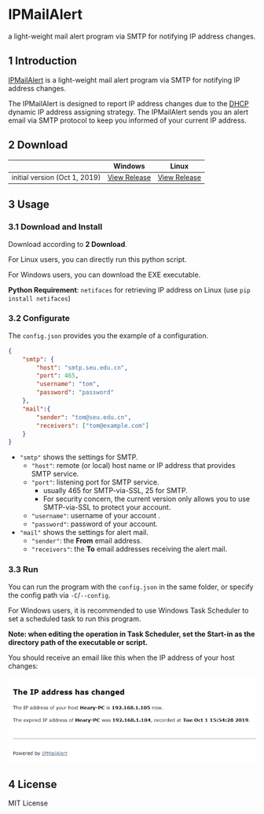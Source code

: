 # IPMailAlert
a light-weight mail alert program via SMTP for notifying IP address changes.

## 1  Introduction

[IPMailAlert](https://github.com/HearyShen/IPMailAlert) is a light-weight mail alert program via SMTP for notifying IP address changes.

The IPMailAlert is designed to report IP address changes due to the [DHCP](https://en.wikipedia.org/wiki/Dynamic_Host_Configuration_Protocol) dynamic IP address assigning strategy. The IPMailAlert sends you an alert email via SMTP protocol to keep you informed of your current IP address.

## 2  Download

|                               | Windows                                                      | Linux                                                        |
| ----------------------------- | ------------------------------------------------------------ | ------------------------------------------------------------ |
| initial version (Oct 1, 2019) | [View Release](https://github.com/HearyShen/IPMailAlert/releases) | [View Release](https://github.com/HearyShen/IPMailAlert/releases) |

## 3  Usage

### 3.1  Download and Install

Download according to **2 Download**.

For Linux users, you can directly run this python script.

For Windows users, you can download the EXE executable.

**Python Requirement**: `netifaces` for retrieving IP address on Linux (use `pip install netifaces`)

### 3.2  Configurate

The `config.json` provides you the example of a configuration.

```json
{
    "smtp": {
        "host": "smtp.seu.edu.cn", 
        "port": 465,
        "username": "tom", 
        "password": "password"
    },
    "mail":{
        "sender": "tom@seu.edu.cn",
        "receivers": ["tom@example.com"] 
    }
}
```

- `"smtp"` shows the settings for SMTP.
  - `"host"`: remote (or local) host name or IP address that provides SMTP service.
  - `"port"`: listening port for SMTP service.
    - usually 465 for SMTP-via-SSL, 25 for SMTP.
    - For security concern, the current version only allows you to use SMTP-via-SSL to protect your account.
  - `"username"`: username of your account .
  - `"password"`: password of your account.
- `"mail"` shows the settings for alert mail.
  - `"sender"`: the **From** email address.
  - `"receivers"`: the **To** email addresses receiving the alert mail.

### 3.3  Run

You can run the program with the `config.json`  in the same folder, or specify the config path via `-C`/`--config`.

For Windows users, it is recommended to use Windows Task Scheduler to set a scheduled task to run this program. 

**Note: when editing the operation in Task Scheduler, set the Start-in as the directory path of the executable or script.**

You should receive an email like this when the IP address of your host changes:

![Mail Example of IPMailAlert](./imgs/mail_example.png)

## 4  License

MIT License